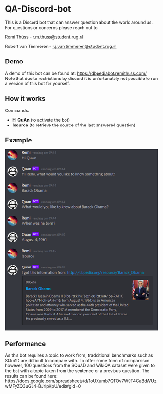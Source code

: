 # QA-Discord-bot
This is a Discord bot that can answer question about the world around us. For questions or concerns please reach out to:

Remi Thüss - r.m.thuss@student.rug.nl

Robert van Timmeren - r.j.van.timmeren@student.rug.nl

<h2>Demo</h2>

A demo of this bot can be found at: https://dbpediabot.remithuss.com/. Note that due to restrictions by discord it is unfortunately not possible to run a version of this bot for yourself.

<h2>How it works</h2>

Commands:
<ul>
  <li><b>Hi QuAn</b> (to activate the bot)</li>
  <li><b>!source</b> (to retrieve the source of the last answered question)</li>
</ul>

<h2>Example</h2>

![Image](img/example.png)

<h2>Performance</h2>
As this bot requires a topic to work from, tradditional benchmarks such as SQuAD are difficult to compare with. To offer some form of comparrison however, 100 questions from the SQuAD and WikiQA dataset were given to the bot with a topic taken from the sentence or a previous question. The results can be found here:
https://docs.google.com/spreadsheets/d/1oUXumb7QTOv7W9T4CaBdWUzwMFyZQ3uGL4-BJrlpKpU/edit#gid=0
